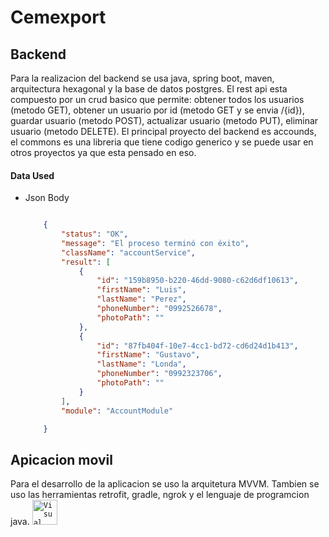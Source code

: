 # Cemexport
## Backend
 Para la realizacion del backend se usa java, spring boot, maven, arquitectura hexagonal y la base de datos postgres. El rest api esta compuesto por un crud basico que permite: obtener todos los usuarios (metodo GET), obtener un usuario por id (metodo GET y se envia /{id}), guardar usuario (metodo POST), actualizar usuario (metodo PUT), eliminar usuario (metodo DELETE).
 El principal proyecto del backend es accounds, el commons es una libreria que tiene codigo generico y se puede usar en otros proyectos ya que esta pensado en eso.


####  Data Used

- Json Body
    ```json

        {
	        "status": "OK",
            "message": "El proceso terminó con éxito",
            "className": "accountService",
            "result": [
                {
                    "id": "159b8950-b220-46dd-9080-c62d6df10613",
                    "firstName": "Luis",
                    "lastName": "Perez",
                    "phoneNumber": "0992526678",
                    "photoPath": ""
                },
                {
                    "id": "87fb404f-10e7-4cc1-bd72-cd6d24d1b413",
                    "firstName": "Gustavo",
                    "lastName": "Londa",
                    "phoneNumber": "0992323706",
                    "photoPath": ""
                }
            ],
            "module": "AccountModule"

        }

    ```
    

## Apicacion movil
Para el desarrollo de la aplicacion se uso la arquitetura MVVM. Tambien se uso las herramientas retrofit, gradle, ngrok y el lenguaje de programcion java.
<code><img height="40" src="https://alternativas-a.com/wp-content/uploads/alternativas-a-Visual-Studio-Code-150x150.jpg" title="Visual Code"></code>